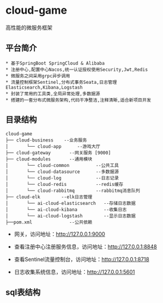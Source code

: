 # cloud-game
高性能的微服务框架

## 平台简介

~~~
* 基于SpringBoot SpringCloud & Alibaba
* 注册中心,配置中心Nacos,统一认证授权使用Security,Jwt,Redis
* 微服务之间采用grpc异步调用
* 流量控制框架Sentinel,分布式事务Seata,日志管理Elasticsearch,Kibana,Logstash
* 封装了常用的工具类,全局异常处理,多数据源
* 搭建的一套分布式微服务架构,代码干净整洁,注释清晰,适合新项目开发
~~~

## 目录结构

~~~
cloud-game
├── cloud-business    --业务服务
│       └── cloud-app      --游戏大厅
├── cloud-gateway       --网关服务 [9000]
├── cloud-modules       --通用模块
│       └── cloud-common          --公共工具
│       └── cloud-datasource      --多数据源
│       └── cloud-log             --日志记录
│       └── cloud-redis           --redis缓存
│       └── cloud-rabbitmq        --rabbitmq消息队列
├── cloud-elk        --elk日志管理
│       └── ai-cloud-elasticsearch   --存储日志数据
│       └── ai-cloud-kibana          --收集日志   
│       └── ai-cloud-logstash        --显示日志数据
├──pom.xml              --公共依赖
~~~


- 网关，访问地址：http://127.0.0.1:9000

- 查看注册中心注册服务信息，访问地址：http://127.0.0.1:8848

- 查看Sentinel流量控制台，访问地址：http://127.0.0.1:8718

- 日志收集系统信息，访问地址：http://127.0.0.1:5601

## sql表结构
